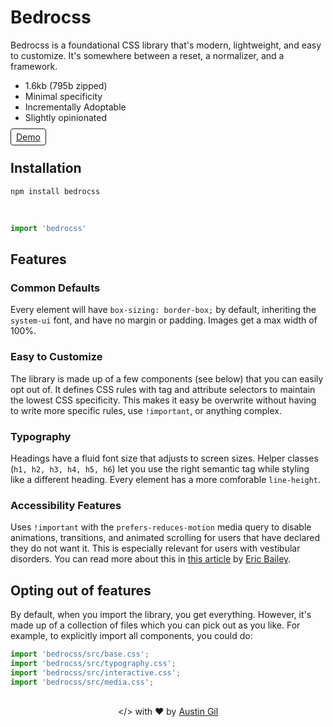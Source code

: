 # Bedrocss

Bedrocss is a foundational CSS library that's modern, lightweight, and easy to customize. It's somewhere between a reset, a normalizer, and a framework.

- 1.6kb (795b zipped)
- Minimal specificity
- Incrementally Adoptable
- Slightly opinionated

<a href="https://style-check.stegosource.com/?url=https://unpkg.com/bedrocss/bedrocss.min.css" style="margin-top:1rem; border: 1px solid; border-radius: .25rem; padding: .25rem .5rem;">Demo</a>

## Installation

```
npm install bedrocss
```

<br>

```js
import 'bedrocss'
```

## Features

### Common Defaults

Every element will have `box-sizing: border-box;` by default, inheriting the `system-ui` font, and have no margin or padding. Images get a max width of 100%.

### Easy to Customize

The library is made up of a few components (see below) that you can easily opt out of. It defines CSS rules with tag and attribute selectors to maintain the lowest CSS specificity. This makes it easy be overwrite without having to write more specific rules, use `!important`, or anything complex.

### Typography

Headings have a fluid font size that adjusts to screen sizes. Helper classes (`h1, h2, h3, h4, h5, h6`) let you use the right semantic tag while styling like a different heading. Every element has a more comforable `line-height`.

<!-- ### Slightly Opinionated

- Inputs, tables, videos, iframe and a few more default to 100% width.
- Interactive elements should look consistent. -->

### Accessibility Features

Uses `!important` with the `prefers-reduces-motion` media query to disable animations, transitions, and animated scrolling for users that have declared they do not want it. This is especially relevant for users with vestibular disorders. You can read more about this in <a href="https://css-tricks.com/introduction-reduced-motion-media-query/">this article</a> by <a href="https://twitter.com/ericwbailey">Eric Bailey</a>.

## Opting out of features

By default, when you import the library, you get everything. However, it's made up of a collection of files which you can pick out as you like. For example, to explicitly import all components, you could do:

```js
import 'bedrocss/src/base.css';
import 'bedrocss/src/typography.css';
import 'bedrocss/src/interactive.css';
import 'bedrocss/src/media.css';
```

<p style="margin-top: 30px; text-align: center;">
  <span style="clip: rect(0 0 0 0); clip-path: inset(50%); height: 1px; overflow: hidden; position: absolute; white-space: nowrap; width: 1px;">made</span>
  <span aria-hidden="true">&lt;/&gt;</span>
  with ❤ by
  <a href="https://austingil.com">Austin Gil</a>
</p>
